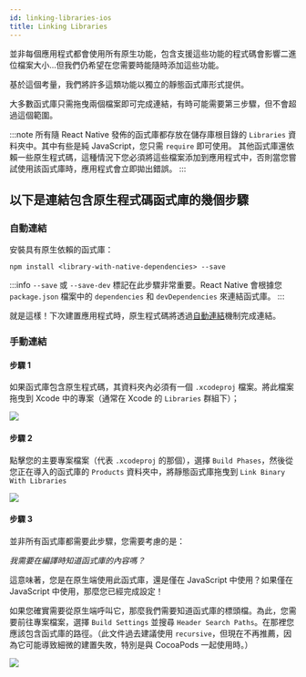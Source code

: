 ```yaml
---
id: linking-libraries-ios
title: Linking Libraries
---
```


並非每個應用程式都會使用所有原生功能，包含支援這些功能的程式碼會影響二進位檔案大小...但我們仍希望在您需要時能隨時添加這些功能。

基於這個考量，我們將許多這類功能以獨立的靜態函式庫形式提供。

大多數函式庫只需拖曳兩個檔案即可完成連結，有時可能需要第三步驟，但不會超過這個範圍。

:::note
所有隨 React Native 發佈的函式庫都存放在儲存庫根目錄的 `Libraries` 資料夾中。其中有些是純 JavaScript，您只需 `require` 即可使用。
其他函式庫還依賴一些原生程式碼，這種情況下您必須將這些檔案添加到應用程式中，否則當您嘗試使用該函式庫時，應用程式會立即拋出錯誤。
:::

## 以下是連結包含原生程式碼函式庫的幾個步驟

### 自動連結

安裝具有原生依賴的函式庫：

```shell
npm install <library-with-native-dependencies> --save
```

:::info
`--save` 或 `--save-dev` 標記在此步驟非常重要。React Native 會根據您 `package.json` 檔案中的 `dependencies` 和 `devDependencies` 來連結函式庫。
:::

就是這樣！下次建置應用程式時，原生程式碼將透過[自動連結](https://github.com/react-native-community/cli/blob/main/docs/autolinking.md)機制完成連結。

### 手動連結

#### 步驟 1

如果函式庫包含原生程式碼，其資料夾內必須有一個 `.xcodeproj` 檔案。將此檔案拖曳到 Xcode 中的專案（通常在 Xcode 的 `Libraries` 群組下）；

![](/docs/assets/AddToLibraries.png)

#### 步驟 2

點擊您的主要專案檔案（代表 `.xcodeproj` 的那個），選擇 `Build Phases`，然後從您正在導入的函式庫的 `Products` 資料夾中，將靜態函式庫拖曳到 `Link Binary With Libraries`

![](/docs/assets/AddToBuildPhases.png)

#### 步驟 3

並非所有函式庫都需要此步驟，您需要考慮的是：

_我需要在編譯時知道函式庫的內容嗎？_

這意味著，您是在原生端使用此函式庫，還是僅在 JavaScript 中使用？如果僅在 JavaScript 中使用，那麼您已經完成設定！

如果您確實需要從原生端呼叫它，那麼我們需要知道函式庫的標頭檔。為此，您需要前往專案檔案，選擇 `Build Settings` 並搜尋 `Header Search Paths`。在那裡您應該包含函式庫的路徑。（此文件過去建議使用 `recursive`，但現在不再推薦，因為它可能導致細微的建置失敗，特別是與 CocoaPods 一起使用時。）

![](/docs/assets/AddToSearchPaths.png)